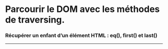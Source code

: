 
# Parcourir le DOM avec les méthodes de traversing.

### Récupérer un enfant d’un élément HTML : eq(), first() et last()

<!-- 06/04 Document -->

----

